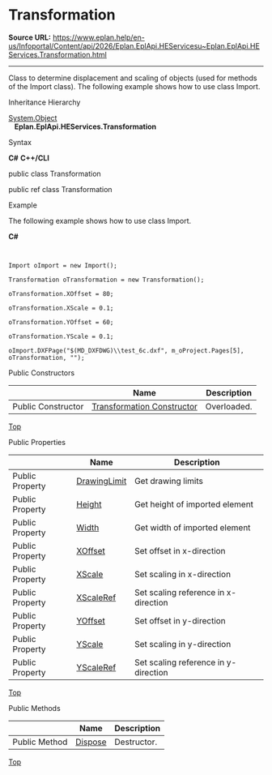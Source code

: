 # Transformation

**Source URL:** https://www.eplan.help/en-us/Infoportal/Content/api/2026/Eplan.EplApi.HEServicesu~Eplan.EplApi.HEServices.Transformation.html

---

Class to determine displacement and scaling of objects (used for methods of the Import class). The following example shows how to use class Import.

Inheritance Hierarchy

[System.Object](#)  
   **Eplan.EplApi.HEServices.Transformation**

Syntax

**C#**
**C++/CLI**


public class Transformation

public ref class Transformation


Example

The following example shows how to use class Import.

**C#**

```


Import oImport = new Import();

Transformation oTransformation = new Transformation();

oTransformation.XOffset = 80;

oTransformation.XScale = 0.1;

oTransformation.YOffset = 60;

oTransformation.YScale = 0.1;

oImport.DXFPage("$(MD_DXFDWG)\\test_6c.dxf", m_oProject.Pages[5], oTransformation, "");

```

Public Constructors

|  | Name | Description |
| --- | --- | --- |
| Public Constructor | [Transformation Constructor](Eplan.EplApi.HEServicesu~Eplan.EplApi.HEServices.Transformation~_ctor.html) | Overloaded. |

[Top](#top)

Public Properties

|  | Name | Description |
| --- | --- | --- |
| Public Property | [DrawingLimit](Eplan.EplApi.HEServicesu~Eplan.EplApi.HEServices.Transformation~DrawingLimit.html) | Get drawing limits |
| Public Property | [Height](Eplan.EplApi.HEServicesu~Eplan.EplApi.HEServices.Transformation~Height.html) | Get height of imported element |
| Public Property | [Width](Eplan.EplApi.HEServicesu~Eplan.EplApi.HEServices.Transformation~Width.html) | Get width of imported element |
| Public Property | [XOffset](Eplan.EplApi.HEServicesu~Eplan.EplApi.HEServices.Transformation~XOffset.html) | Set offset in x-direction |
| Public Property | [XScale](Eplan.EplApi.HEServicesu~Eplan.EplApi.HEServices.Transformation~XScale.html) | Set scaling in x-direction |
| Public Property | [XScaleRef](Eplan.EplApi.HEServicesu~Eplan.EplApi.HEServices.Transformation~XScaleRef.html) | Set scaling reference in x-direction |
| Public Property | [YOffset](Eplan.EplApi.HEServicesu~Eplan.EplApi.HEServices.Transformation~YOffset.html) | Set offset in y-direction |
| Public Property | [YScale](Eplan.EplApi.HEServicesu~Eplan.EplApi.HEServices.Transformation~YScale.html) | Set scaling in y-direction |
| Public Property | [YScaleRef](Eplan.EplApi.HEServicesu~Eplan.EplApi.HEServices.Transformation~YScaleRef.html) | Set scaling reference in y-direction |

[Top](#top)

Public Methods

|  | Name | Description |
| --- | --- | --- |
| Public Method | [Dispose](Eplan.EplApi.HEServicesu~Eplan.EplApi.HEServices.Transformation~Dispose().html) | Destructor. |

[Top](#top)
